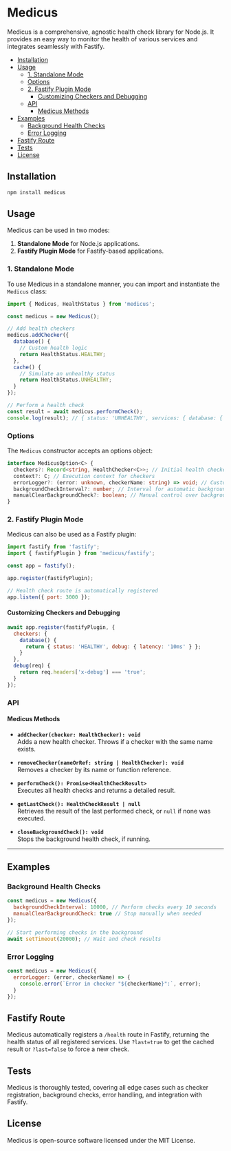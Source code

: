 <h1>Medicus</h1>

Medicus is a comprehensive, agnostic health check library for Node.js. It provides an easy way to monitor the health of various services and integrates seamlessly with Fastify.

- [Installation](#installation)
- [Usage](#usage)
  - [1. Standalone Mode](#1-standalone-mode)
  - [Options](#options)
  - [2. Fastify Plugin Mode](#2-fastify-plugin-mode)
    - [Customizing Checkers and Debugging](#customizing-checkers-and-debugging)
  - [API](#api)
    - [Medicus Methods](#medicus-methods)
- [Examples](#examples)
  - [Background Health Checks](#background-health-checks)
  - [Error Logging](#error-logging)
- [Fastify Route](#fastify-route)
- [Tests](#tests)
- [License](#license)

## Installation

```bash
npm install medicus
```

## Usage

Medicus can be used in two modes:

1. **Standalone Mode** for Node.js applications.
2. **Fastify Plugin Mode** for Fastify-based applications.

### 1. Standalone Mode

To use Medicus in a standalone manner, you can import and instantiate the `Medicus` class:

```javascript
import { Medicus, HealthStatus } from 'medicus';

const medicus = new Medicus();

// Add health checkers
medicus.addChecker({
  database() {
    // Custom health logic
    return HealthStatus.HEALTHY;
  },
  cache() {
    // Simulate an unhealthy status
    return HealthStatus.UNHEALTHY;
  }
});

// Perform a health check
const result = await medicus.performCheck();
console.log(result); // { status: 'UNHEALTHY', services: { database: { status: 'HEALTHY' }, cache: { status: 'UNHEALTHY' } } }
```

### Options

The `Medicus` constructor accepts an options object:

```typescript
interface MedicusOption<C> {
  checkers?: Record<string, HealthChecker<C>>; // Initial health checkers
  context?: C; // Execution context for checkers
  errorLogger?: (error: unknown, checkerName: string) => void; // Custom error logging
  backgroundCheckInterval?: number; // Interval for automatic background checks
  manualClearBackgroundCheck?: boolean; // Manual control over background checks
}
```

### 2. Fastify Plugin Mode

Medicus can also be used as a Fastify plugin:

```javascript
import fastify from 'fastify';
import { fastifyPlugin } from 'medicus/fastify';

const app = fastify();

app.register(fastifyPlugin);

// Health check route is automatically registered
app.listen({ port: 3000 });
```

#### Customizing Checkers and Debugging

```javascript
await app.register(fastifyPlugin, {
  checkers: {
    database() {
      return { status: 'HEALTHY', debug: { latency: '10ms' } };
    }
  },
  debug(req) {
    return req.headers['x-debug'] === 'true';
  }
});
```

### API

#### Medicus Methods

- **`addChecker(checker: HealthChecker): void`**  
  Adds a new health checker. Throws if a checker with the same name exists.

- **`removeChecker(nameOrRef: string | HealthChecker): void`**  
  Removes a checker by its name or function reference.

- **`performCheck(): Promise<HealthCheckResult>`**  
  Executes all health checks and returns a detailed result.

- **`getLastCheck(): HealthCheckResult | null`**  
  Retrieves the result of the last performed check, or `null` if none was executed.

- **`closeBackgroundCheck(): void`**  
  Stops the background health check, if running.

---

## Examples

### Background Health Checks

```javascript
const medicus = new Medicus({
  backgroundCheckInterval: 10000, // Perform checks every 10 seconds
  manualClearBackgroundCheck: true // Stop manually when needed
});

// Start performing checks in the background
await setTimeout(20000); // Wait and check results
```

### Error Logging

```javascript
const medicus = new Medicus({
  errorLogger: (error, checkerName) => {
    console.error(`Error in checker "${checkerName}":`, error);
  }
});
```

## Fastify Route

Medicus automatically registers a `/health` route in Fastify, returning the health status of all registered services. Use `?last=true` to get the cached result or `?last=false` to force a new check.

## Tests

Medicus is thoroughly tested, covering all edge cases such as checker registration, background checks, error handling, and integration with Fastify.

## License

Medicus is open-source software licensed under the MIT License.
